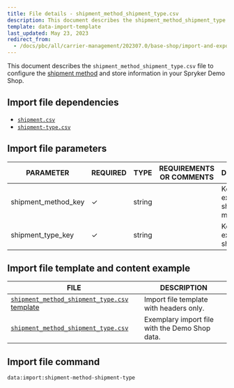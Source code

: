 ```yaml
---
title: File details - shipment_method_shipment_type.csv
description: This document describes the shipment_method_shipment_type.csv file to configure the shipment information in your Spryker Demo Shop.
template: data-import-template
last_updated: May 23, 2023
redirect_from:
  - /docs/pbc/all/carrier-management/202307.0/base-shop/import-and-export-data/file-details-shipment-method-shipment-type.csv.html
---
```


This document describes the `shipment_method_shipment_type.csv` file to configure the [shipment method](/docs/pbc/all/carrier-management/base-shop/shipment-feature-overview.html) and store information in your Spryker Demo Shop.

## Import file dependencies

* [`shipment.csv`](/docs/pbc/all/carrier-management/{{page.version}}/base-shop/import-and-export-data/file-details-shipment.csv.html)
* [`shipment-type.csv`](/docs/pbc/all/carrier-management/{{page.version}}/base-shop/import-and-export-data/file-details-shipment-type.csv.html)

## Import file parameters

| PARAMETER | REQUIRED | TYPE | REQUIREMENTS OR COMMENTS | DESCRIPTION |
|---|---|---|---|---|
| shipment_method_key | &check; | string | | Key of the existing shipping method. |
| shipment_type_key | &check; | string | | Key of the existing shipping type. |

## Import file template and content example

| FILE | DESCRIPTION |
|---|---|
| [`shipment_method_shipment_type.csv` template](https://spryker.s3.eu-central-1.amazonaws.com/docs/pbc/all/carrier-management/base-shop/import-and-export-data/file-details-shipment-method-shipment-type.csv.md/template_shipment_method_shipment_type.csv) | Import file template with headers only. |
| [`shipment_method_shipment_type.csv`](https://spryker.s3.eu-central-1.amazonaws.com/docs/pbc/all/carrier-management/base-shop/import-and-export-data/file-details-shipment-method-shipment-type.csv.md/shipment_method_shipment_type.csv) | Exemplary import file with the Demo Shop data. |

## Import file command

```bash
data:import:shipment-method-shipment-type
```